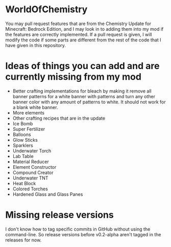 # WorldOfChemistry
You may pull request features that are from the Chemistry Update for Minecraft: Bedrock Edition, and I may look in to adding them into my mod if the features are correctly implemented. If a pull request is given, I will modify the code if some parts are different from the rest of the code that I have given in this repository.

# Ideas of things you can add and are currently missing from my mod
* Better crafting implementations for bleach by making it remove all banner patterns for a white banner with patterns and turn any other banner color with any amount of patterns to white. It should not work for a blank white banner.
* More elements
* Other crafting recipes that are in the update
* Ice Bomb
* Super Fertilizer
* Balloons
* Glow Sticks
* Sparklers
* Underwater Torch
* Lab Table
* Material Reducer
* Element Constructor
* Compound Creator
* Underwater TNT
* Heat Block
* Colored Torches
* Hardened Glass and Glass Panes

# Missing release versions
I don't know how to tag specific commits in GitHub without using the command-line. So release versions before v0.2-alpha aren't tagged in the releases for now.

